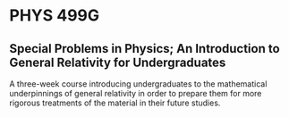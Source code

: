 # PHYS 499G

## Special Problems in Physics; An Introduction to General Relativity for Undergraduates

A three-week course introducing undergraduates to the mathematical underpinnings of general relativity in order to prepare them for more rigorous treatments of the material in their future studies.
